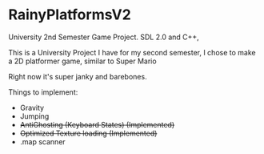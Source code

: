 # RainyPlatformsV2
University 2nd Semester Game Project. SDL 2.0 and C++, 

This is a University Project I have for my second semester, I chose to make a 2D platformer game, similar to Super Mario

Right now it's super janky and barebones.

Things to implement:
- Gravity
- Jumping
- ~~AntiGhosting (Keyboard States) (Implemented)~~
- ~~Optimized Texture loading (Implemented)~~
- .map scanner


